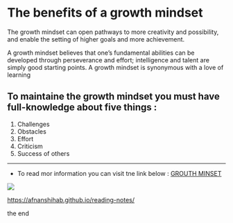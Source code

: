 # **The benefits of a growth mindset**



  The growth mindset can open pathways to more creativity and possibility, and enable the setting of higher goals and more achievement.

   A growth mindset believes that one’s fundamental abilities can be developed through perseverance and effort; intelligence and talent are simply good starting points. A growth mindset is synonymous with a love of learning
 
 ## To maintaine the growth mindset you must have full-knowledge about five things :
 1.  Challenges
 2.  Obstacles
 3.  Effort
 4.  Criticism
 5.  Success of others
 ---
 * To read mor information you can visit tne link below :
 [ GROUTH MINSET ]( https://www.atlassian.com/blog/inside-atlassian/growth-mindset )


![]( https://www.google.com/search?q=growth+mindset&rlz=1C1CHZL_enJO923&sxsrf=ALeKk03yiMX3oglLaLY_VTpN7hIRbWfhBw:1621992656688&source=lnms&tbm=isch&sa=X&ved=2ahUKEwiP2YTBmebwAhVJ6uAKHdJ7DxoQ_AUoAXoECAEQAw&biw=1536&bih=698)
 

 


https://afnanshihab.github.io/reading-notes/

the end
